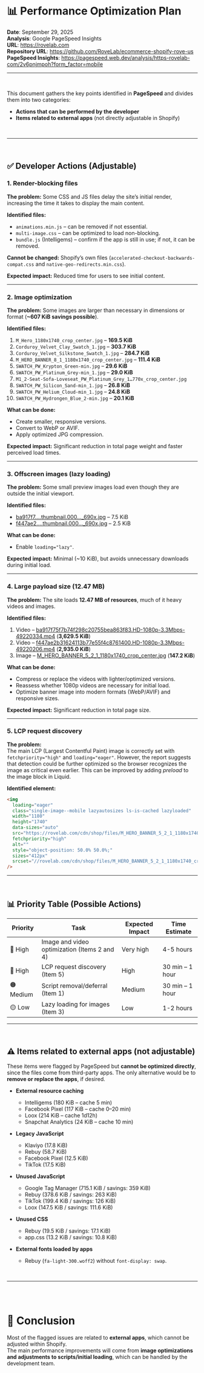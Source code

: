 # 📊 Performance Optimization Plan
**Date**: September 29, 2025  
**Analysis**: Google PageSpeed Insights  
**URL**: https://rovelab.com  
**Repository URL**: https://github.com/RoveLab/ecommerce-shopify-rove-us  
**PageSpeed Insights**: https://pagespeed.web.dev/analysis/https-rovelab-com/2v6pnjmpoh?form_factor=mobile  

---

<br>

This document gathers the key points identified in **PageSpeed** and divides them into two categories:

- **Actions that can be performed by the developer**  
- **Items related to external apps** (not directly adjustable in Shopify)  

<br>

---

<br>

## ✅ Developer Actions (Adjustable)

### 1. Render-blocking files
**The problem:** Some CSS and JS files delay the site’s initial render, increasing the time it takes to display the main content.  

**Identified files:**  
- `animations.min.js` – can be removed if not essential.  
- `multi-image.css` – can be optimized to load non-blocking.  
- `bundle.js` (Intelligems) – confirm if the app is still in use; if not, it can be removed.  

**Cannot be changed:** Shopify’s own files (`accelerated-checkout-backwards-compat.css` and `native-geo-redirects.min.css`).  

**Expected impact:** Reduced time for users to see initial content.  

---

### 2. Image optimization
**The problem:** Some images are larger than necessary in dimensions or format (**~607 KiB savings possible**).  

**Identified files:**  
1. `M_Hero_1180x1740_crop_center.jpg` – **169.5 KiB**  
2. `Corduroy_Velvet_Clay_Swatch_1.jpg` – **303.7 KiB**  
3. `Corduroy_Velvet_Silkstone_Swatch_1.jpg` – **284.7 KiB**  
4. `M_HERO_BANNER_8_1_1180x1740_crop_center.jpg` – **111.4 KiB**  
5. `SWATCH_PW_Krypton_Green-min.jpg` – **29.6 KiB**  
6. `SWATCH_PW_Platinum_Grey-min_1.jpg` – **29.0 KiB**  
7. `M1_2-Seat-Sofa-Loveseat_PW_Platinum_Grey_1…770x_crop_center.jpg`  
8. `SWATCH_PW_Silicon_Sand-min_1.jpg` – **26.8 KiB**  
9. `SWATCH_PW_Helium_Cloud-min_1.jpg` – **24.8 KiB**  
10. `SWATCH_PW_Hydrongen_Blue_2-min.jpg` – **20.1 KiB**  

**What can be done:**  
- Create smaller, responsive versions.  
- Convert to WebP or AVIF.  
- Apply optimized JPG compression.  

**Expected impact:** Significant reduction in total page weight and faster perceived load times.  

---

### 3. Offscreen images (lazy loading)
**The problem:** Some small preview images load even though they are outside the initial viewport.  

**Identified files:**  
- [ba917f7….thumbnail.000…_690x.jpg](https://rovelab.com/cdn/shop/files/preview_images/ba917f75f7b74f298c20755bea863f83.thumbnail.0000000000_690x.jpg?v=1749666405) – 7.5 KiB  
- [f447ae2….thumbnail.000…_690x.jpg](https://rovelab.com/cdn/shop/files/preview_images/f447ae2b31624113b77e55f4c8761400.thumbnail.0000000000_690x.jpg?v=1749666235) – 2.5 KiB  

**What can be done:**  
- Enable `loading="lazy"`.  

**Expected impact:** Minimal (~10 KiB), but avoids unnecessary downloads during initial load.  

---

### 4. Large payload size (12.47 MB)
**The problem:** The site loads **12.47 MB of resources**, much of it heavy videos and images.  

**Identified files:**  
1. Video – [ba917f75f7b74f298c20755bea863f83.HD-1080p-3.3Mbps-49220334.mp4](https://rovelab.com/cdn/shop/videos/c/vp/ba917f75f7b74f298c20755bea863f83/ba917f75f7b74f298c20755bea863f83.HD-1080p-3.3Mbps-49220334.mp4?v=0) (**3,629.5 KiB**)  
2. Video – [f447ae2b31624113b77e55f4c8761400.HD-1080p-3.3Mbps-49220206.mp4](https://rovelab.com/cdn/shop/videos/c/vp/f447ae2b31624113b77e55f4c8761400/f447ae2b31624113b77e55f4c8761400.HD-1080p-3.3Mbps-49220206.mp4?v=0) (**2,935.0 KiB**)  
3. Image – [M_HERO_BANNER_5_2_1_1180x1740_crop_center.jpg](https://rovelab.com/cdn/shop/files/M_HERO_BANNER_5_2_1_1180x1740_crop_center.jpg?v=1758744258) (**147.2 KiB**)  

**What can be done:**  
- Compress or replace the videos with lighter/optimized versions.  
- Reassess whether 1080p videos are necessary for initial load.  
- Optimize banner image into modern formats (WebP/AVIF) and responsive sizes.  

**Expected impact:** Significant reduction in total page size.  

---

### 5. LCP request discovery
**The problem:**  
The main LCP (Largest Contentful Paint) image is correctly set with `fetchpriority="high"` and `loading="eager"`. However, the report suggests that detection could be further optimized so the browser recognizes the image as critical even earlier. This can be improved by adding *preload* to the image block in Liquid.  

**Identified element:**

```html
<img 
  loading="eager"
  class="single-image--mobile lazyautosizes ls-is-cached lazyloaded"
  width="1180" 
  height="1740" 
  data-sizes="auto" 
  src="https://rovelab.com/cdn/shop/files/M_HERO_BANNER_5_2_1_1180x1740_crop_center.jpg?v=1758744258"
  fetchpriority="high"
  alt=""
  style="object-position: 50.0% 50.0%;"
  sizes="412px"
  srcset="//rovelab.com/cdn/shop/files/M_HERO_BANNER_5_2_1_1180x1740_crop_center.jpg?v=1758744258"
/>

```

---

<br>

## 📊 Priority Table (Possible Actions)

| Priority | Task                                | Expected Impact | Time Estimate       |
|----------|-------------------------------------|-----------------|---------------------|
| 🔴 High  | Image and video optimization (Items 2 and 4) | Very high       | 4-5 hours           |
| 🔴 High  | LCP request discovery (Item 5)      | High            | 30 min – 1 hour     |
| 🟠 Medium| Script removal/deferral (Item 1)    | Medium          | 30 min – 1 hour     |
| 🟡 Low   | Lazy loading for images (Item 3)    | Low             | 1-2 hours           |

---

<br>

## ⚠️ Items related to external apps (not adjustable)

These items were flagged by PageSpeed but **cannot be optimized directly**, since the files come from third-party apps. The only alternative would be to **remove or replace the apps**, if desired.  

- **External resource caching**  
  - Intelligems (180 KiB – cache 5 min)  
  - Facebook Pixel (117 KiB – cache 0–20 min)  
  - Loox (214 KiB – cache 1d12h)  
  - Snapchat Analytics (24 KiB – cache 10 min)  

- **Legacy JavaScript**  
  - Klaviyo (17.8 KiB)  
  - Rebuy (58.7 KiB)  
  - Facebook Pixel (12.5 KiB)  
  - TikTok (17.5 KiB)  

- **Unused JavaScript**  
  - Google Tag Manager (715.1 KiB / savings: 359 KiB)  
  - Rebuy (378.6 KiB / savings: 263 KiB)  
  - TikTok (199.4 KiB / savings: 126 KiB)  
  - Loox (147.5 KiB / savings: 111.6 KiB)  

- **Unused CSS**  
  - Rebuy (19.5 KiB / savings: 17.1 KiB)  
  - app.css (13.2 KiB / savings: 10.8 KiB)  

- **External fonts loaded by apps**  
  - Rebuy (`fa-light-300.woff2`) without `font-display: swap`.  

<br>

---

<br><br>

# 📌 Conclusion
Most of the flagged issues are related to **external apps**, which cannot be adjusted within Shopify.  
The main performance improvements will come from **image optimizations and adjustments to scripts/initial loading**, which can be handled by the development team.  


